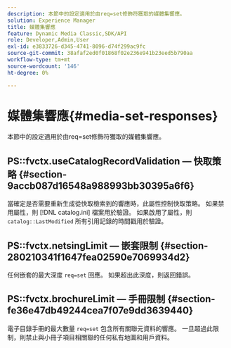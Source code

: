 ```yaml
---
description: 本節中的設定適用於由req=set修飾符獲取的媒體集響應。
solution: Experience Manager
title: 媒體集響應
feature: Dynamic Media Classic,SDK/API
role: Developer,Admin,User
exl-id: e3833726-d345-4741-8096-d74f299ac9fc
source-git-commit: 38afaf2ed0f01868f02e236e941b23eed5b790aa
workflow-type: tm+mt
source-wordcount: '146'
ht-degree: 0%

---
```


# 媒體集響應{#media-set-responses}

本節中的設定適用於由req=set修飾符獲取的媒體集響應。

## PS::fvctx.useCatalogRecordValidation — 快取策略 {#section-9accb087d16548a988993bb30395a6f6}

當確定是否需要重新生成從快取檢索到的響應時，此屬性控制快取策略。 如果禁用屬性，則 [!DNL catalog.ini] 檔案用於驗證。 如果啟用了屬性，則 `catalog::LastModified` 所有引用記錄的時間戳用於驗證。

## PS::fvctx.netsingLimit — 嵌套限制 {#section-280210341f1647fea02590e7069934d2}

任何嵌套的最大深度 `req=set` 回應。 如果超出此深度，則返回錯誤。

## PS::fvctx.brochureLimit — 手冊限制 {#section-fe36e47db49244cea7f07e9dd3639440}

電子目錄手冊的最大數量 `req=set` 包含所有關聯元資料的響應。 一旦超過此限制，則禁止與小冊子項目相關聯的任何私有地圖和用戶資料。
